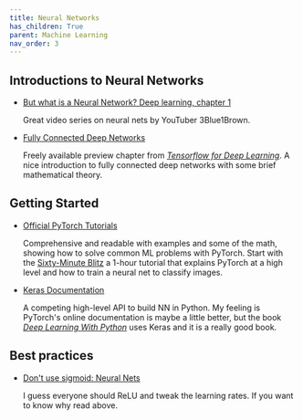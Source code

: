```yaml
---
title: Neural Networks
has_children: True
parent: Machine Learning
nav_order: 3
---
```


## Introductions to Neural Networks

- [But what is a Neural Network? Deep learning, chapter 1](https://www.youtube.com/watch?v=aircAruvnKk)

   Great video series on neural nets by YouTuber 3Blue1Brown.

- [Fully Connected Deep Networks](https://www.oreilly.com/library/view/tensorflow-for-deep/9781491980446/ch04.html)

   Freely available preview chapter from [*Tensorflow for Deep Learning*](https://www.oreilly.com/library/view/tensorflow-for-deep/9781491980446/). A nice introduction to fully connected deep networks with some brief mathematical theory.


## Getting Started

- [Official PyTorch Tutorials](https://pytorch.org/tutorials/)

   Comprehensive and readable with examples and some of the math, showing how to solve common ML problems with PyTorch. Start with the [Sixty-Minute Blitz](https://pytorch.org/tutorials/beginner/deep_learning_60min_blitz.html) a 1-hour tutorial that explains PyTorch at a high level and how to train a neural net to classify images.

- [Keras Documentation](https://keras.io/#you-have-just-found-keras)

   A competing high-level API to build NN in Python. My feeling is PyTorch's online documentation is maybe a little better, but the book [*Deep Learning With Python*](https://www.amazon.com/Deep-Learning-with-Python/dp/B07H5RKKB6/ref=sr_1_3?dchild=1&keywords=Deep+Learning+with+Python&qid=1586443803&s=books&sr=1-3) uses Keras and it is a really good book.

## Best practices

- [Don't use sigmoid: Neural Nets](https://kharshit.github.io/blog/2018/04/20/don%27t-use-sigmoid-neural-nets)

   I guess everyone should ReLU and tweak the learning rates. If you want to know why read above.
